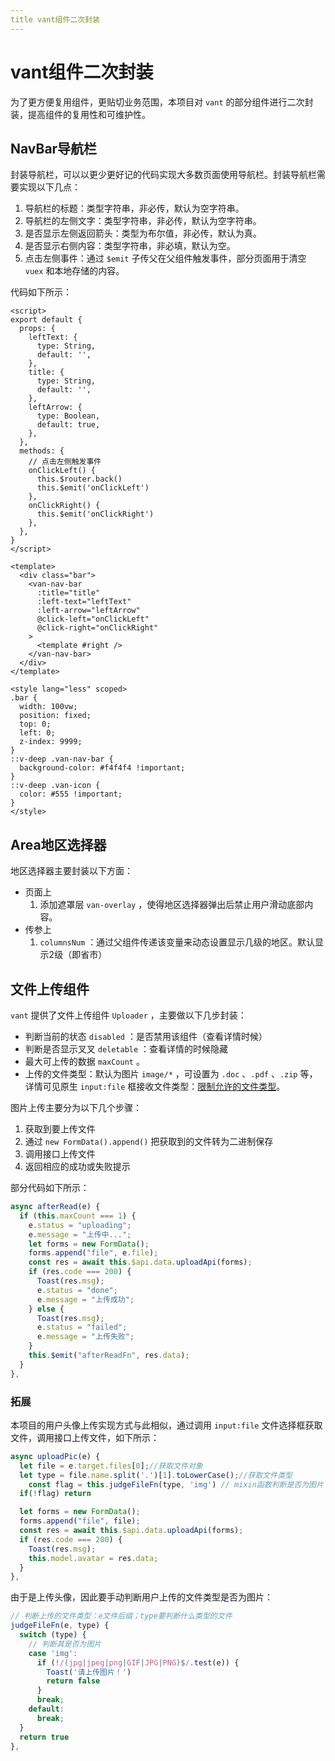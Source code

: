 ```yaml
---
title vant组件二次封装
---
```


# vant组件二次封装

为了更方便复用组件，更贴切业务范围，本项目对 `vant` 的部分组件进行二次封装，提高组件的复用性和可维护性。

## NavBar导航栏

封装导航栏，可以以更少更好记的代码实现大多数页面使用导航栏。封装导航栏需要实现以下几点：

1. 导航栏的标题：类型字符串，非必传，默认为空字符串。
2. 导航栏的左侧文字：类型字符串，非必传，默认为空字符串。
3. 是否显示左侧返回箭头：类型为布尔值，非必传，默认为真。
4. 是否显示右侧内容：类型字符串，非必填，默认为空。
5. 点击左侧事件：通过 `$emit` 子传父在父组件触发事件，部分页面用于清空 `vuex` 和本地存储的内容。

代码如下所示：

```vue
<script>
export default {
  props: {
    leftText: {
      type: String,
      default: '',
    },
    title: {
      type: String,
      default: '',
    },
    leftArrow: {
      type: Boolean,
      default: true,
    },
  },
  methods: {
    // 点击左侧触发事件
    onClickLeft() {
      this.$router.back()
      this.$emit('onClickLeft')
    },
    onClickRight() {
      this.$emit('onClickRight')
    },
  },
}
</script>

<template>
  <div class="bar">
    <van-nav-bar
      :title="title"
      :left-text="leftText"
      :left-arrow="leftArrow"
      @click-left="onClickLeft"
      @click-right="onClickRight"
    >
      <template #right />
    </van-nav-bar>
  </div>
</template>

<style lang="less" scoped>
.bar {
  width: 100vw;
  position: fixed;
  top: 0;
  left: 0;
  z-index: 9999;
}
::v-deep .van-nav-bar {
  background-color: #f4f4f4 !important;
}
::v-deep .van-icon {
  color: #555 !important;
}
</style>
```

## Area地区选择器

地区选择器主要封装以下方面：

- 页面上
  1. 添加遮罩层 `van-overlay` ，使得地区选择器弹出后禁止用户滑动底部内容。
- 传参上
  1. `columnsNum` ：通过父组件传递该变量来动态设置显示几级的地区。默认显示2级（即省市）

## 文件上传组件

`vant` 提供了文件上传组件 `Uploader` ，主要做以下几步封装：

- 判断当前的状态 `disabled` ：是否禁用该组件（查看详情时候）
- 判断是否显示叉叉 `deletable` ：查看详情的时候隐藏
- 最大可上传的数据 `maxCount` 。
- 上传的文件类型：默认为图片 `image/*` ，可设置为 `.doc` 、`.pdf` 、`.zip` 等，详情可见原生 `input:file` 框接收文件类型：[限制允许的文件类型](https://developer.mozilla.org/zh-CN/docs/Web/HTML/Element/Input/file#%E9%99%90%E5%88%B6%E5%85%81%E8%AE%B8%E7%9A%84%E6%96%87%E4%BB%B6%E7%B1%BB%E5%9E%8B)。

图片上传主要分为以下几个步骤：

1. 获取到要上传文件
2. 通过 `new FormData().append()` 把获取到的文件转为二进制保存
3. 调用接口上传文件
4. 返回相应的成功或失败提示

部分代码如下所示：

```js
async afterRead(e) {
  if (this.maxCount === 1) {
    e.status = "uploading";
    e.message = "上传中...";
    let forms = new FormData();
    forms.append("file", e.file);
    const res = await this.$api.data.uploadApi(forms);
    if (res.code === 200) {
      Toast(res.msg);
      e.status = "done";
      e.message = "上传成功";
    } else {
      Toast(res.msg);
      e.status = "failed";
      e.message = "上传失败";
    }
    this.$emit("afterReadFn", res.data);
  }
},
```

### 拓展

本项目的用户头像上传实现方式与此相似，通过调用 `input:file` 文件选择框获取文件，调用接口上传文件，如下所示：

```js
async uploadPic(e) {
  let file = e.target.files[0];//获取文件对象
  let type = file.name.split('.')[1].toLowerCase();//获取文件类型
    const flag = this.judgeFileFn(type, 'img') // mixin函数判断是否为图片
  if(!flag) return

  let forms = new FormData();
  forms.append("file", file);
  const res = await this.$api.data.uploadApi(forms);
  if (res.code === 200) {
    Toast(res.msg);
    this.model.avatar = res.data;
  }
},
```

由于是上传头像，因此要手动判断用户上传的文件类型是否为图片：

```js
// 判断上传的文件类型：e文件后缀；type要判断什么类型的文件
judgeFileFn(e, type) {
  switch (type) {
    // 判断其是否为图片
    case 'img':
      if (!/(jpg|jpeg|png|GIF|JPG|PNG)$/.test(e)) {
        Toast('请上传图片！')
        return false
      }
      break;
    default:
      break;
  }
  return true
},
```

